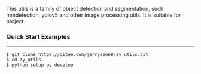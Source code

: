 This utils is a family of object detection and segmentation, such mmdetection, yolov5 and other image processing utils. It is suitable for project.

### Quick Start Examples

---

```shell
$ git clone https://gitee.com/jerryzz668/zy_utils.git
$ cd zy_utils
$ python setup.py develop
```

